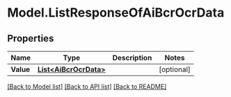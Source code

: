 # Model.ListResponseOfAiBcrOcrData
## Properties
Name | Type | Description | Notes
------------ | ------------- | ------------- | -------------
**Value** | [**List&lt;AiBcrOcrData&gt;**](AiBcrOcrData.md) |  | [optional] 



[[Back to Model list]](README.md#documentation-for-models) [[Back to API list]](README.md#documentation-for-api-endpoints) [[Back to README]](README.md)


